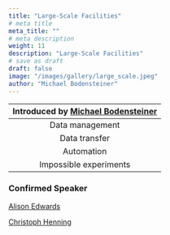 ```yaml
---
title: "Large-Scale Facilities"
# meta title
meta_title: ""
# meta description
weight: 11
description: "Large-Scale Facilities"
# save as draft
draft: false
image: "/images/gallery/large_scale.jpeg"
author: "Michael Bodensteiner"
---
```


|Introduced by [Michael Bodensteiner](/authors/michael-bodensteiner)|
|:---:|
|Data management|
|Data transfer|
|Automation|
|Impossible experiments|

### Confirmed Speaker

[Alison Edwards](/authors/alison-edwards)

[Christoph Henning](/authors/christoph-henning)
